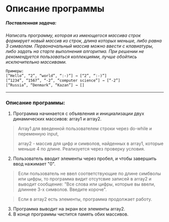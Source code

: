 # Описание программы

##### Поставленная задача:
*Написать программу, которая из имеющегося массива строк формирует новый массив из строк, длина которых меньше, либо равна 3 символам. Первоначальный массив можно ввести с клавиатуры, либо задать на старте выполнения алгоритма. При решении не рекомендуется пользоваться коллекциями, лучше обойтись исключительно массивами.*

```html
Примеры:
[“Hello”, “2”, “world”, “:-)”] → [“2”, “:-)”]
[“1234”, “1567”, “-2”, “computer science”] → [“-2”]
[“Russia”, “Denmark”, “Kazan”] → []
```
--- 



### Описание программы:

1. Программа начинается с объявления и инициализации двух динамических массивов: array1 и array2.
>   Array1 для введенной пользователем строки через do-while и переменную input,
> 
>   array2 - массив для цифр и символов, найденных в array1, которые меньше 4 по длине. Реализуется через проверку условия. 

2. Пользователь вводит элементы через пробел, и чтобы завершить ввод нажимает "0".
>   Если пользователь не ввел соответствующие по длине симбволы или цифры, то программа видит отсутсвие записей в array2 и выводит сообщение: "Все слова или цифры, которые вы ввели, длиннее 3-х символов. Введите короче".

> Если в array2 есть элементы, программа продолжает работу. 

3. Программа выводит на экран все элементы array2.
4. В конце программы чистится память обих массивов. 
